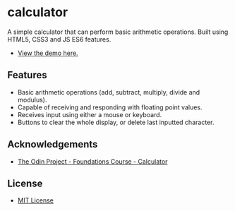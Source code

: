 # calculator
A simple calculator that can perform basic arithmetic operations. Built using HTML5, CSS3 and JS ES6 features.
- [View the demo here.](https://tmcerlean.github.io/calculator/)


## Features
- Basic arithmetic operations (add, subtract, multiply, divide and modulus).
- Capable of receiving and responding with floating point values.
- Receives input using either a mouse or keyboard.
- Buttons to clear the whole display, or delete last inputted character.

## Acknowledgements
- [The Odin Project - Foundations Course - Calculator](https://www.theodinproject.com/courses/foundations/lessons/calculator)

## License
- [MIT License](https://opensource.org/licenses/MIT)
